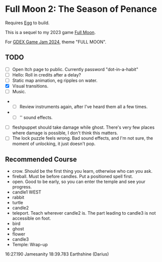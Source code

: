 # Full Moon 2: The Season of Penance

Requires [Egg](https://github.com/aksommerville/egg) to build.

This is a sequel to my 2023 game [Full Moon](https://github.com/aksommerville/fullmoon4).

For [GDEX Game Jam 2024](https://itch.io/jam/gdex-game-jam-2024), theme "FULL MOON".

## TODO

- [ ] Open Itch page to public. Currently password "dot-in-a-habit"
- [ ] Hello: Roll in credits after a delay?
- [ ] Static map animation, eg ripples on water.
- [x] Visual transitions.
- [ ] Music.
- - [ ] Review instruments again, after I've heard them all a few times.
- - [ ] '' sound effects.
- [ ] fleshpuppet should take damage while ghost. There's very few places where damage is possible, I don't think this matters.
- [ ] The lock puzzle feels wrong. Bad sound effects, and I'm not sure, the moment of unlocking, it just doesn't pop.

## Recommended Course

- crow. Should be the first thing you learn, otherwise who can you ask.
- fireball. Must be before candles. Put a positioned spell first.
- open. Good to be early, so you can enter the temple and see your progress.
- candle1 WEST
- rabbit
- turtle
- candle2
- teleport. Teach wherever candle2 is. The part leading to candle3 is not accessible on foot.
- bird
- ghost
- flower
- candle3
- Temple: Wrap-up

16:27.190 Jamesanity
18:39.783 Earthshine (Darius)
